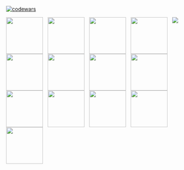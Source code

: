 [![codewars](https://www.codewars.com/users/SaintDK/badges/large)](https://www.codewars.com/users/SaintDK)   

 <img align="left" width="100px" style="padding-right:10px;" src="https://cdn.jsdelivr.net/gh/devicons/devicon@latest/icons/java/java-original-wordmark.svg" />
  <img align="left" width="100px" style="padding-right:10px;" src="https://cdn.jsdelivr.net/gh/devicons/devicon@latest/icons/kotlin/kotlin-original.svg" />
   <img align="left" width="100px" style="padding-right:10px;" src="https://cdn.jsdelivr.net/gh/devicons/devicon@latest/icons/python/python-original-wordmark.svg" />
    <img align="left" width="100px" style="padding-right:10px;" src="https://cdn.jsdelivr.net/gh/devicons/devicon@latest/icons/html5/html5-original-wordmark.svg" />
     <img align="left" width="100px" style="padding-right:10px;" src="https://cdn.jsdelivr.net/gh/devicons/devicon@latest/icons/css3/css3-original.svg" />
      <img align="left" width="100px" style="padding-right:10px;" src="https://cdn.jsdelivr.net/gh/devicons/devicon@latest/icons/numpy/numpy-original-wordmark.svg" />
       <img align="left" width="100px" style="padding-right:10px;" src="https://cdn.jsdelivr.net/gh/devicons/devicon@latest/icons/pandas/pandas-original-wordmark.svg" />
       <img align="left" width="100px" style="padding-right:10px;" src="https://cdn.jsdelivr.net/gh/devicons/devicon@latest/icons/scikitlearn/scikitlearn-original.svg" />
       <img align="left" width="100px" style="padding-right:10px;" src="https://cdn.jsdelivr.net/gh/devicons/devicon@latest/icons/tensorflow/tensorflow-original-wordmark.svg" />
       <img align="left" width="100px" style="padding-right:10px;" src="https://cdn.jsdelivr.net/gh/devicons/devicon@latest/icons/keras/keras-original-wordmark.svg" />
       <img align="left" width="100px" style="padding-right:10px;" src="https://cdn.jsdelivr.net/gh/devicons/devicon@latest/icons/pytorch/pytorch-original.svg"/>
       <img align="left" width="100px" style="padding-right:10px;" src="https://cdn.jsdelivr.net/gh/devicons/devicon@latest/icons/opencv/opencv-original-wordmark.svg" />
       <img align="left" width="100px" style="padding-right:10px;" src="https://cdn.jsdelivr.net/gh/devicons/devicon@latest/icons/apachespark/apachespark-original-wordmark.svg" />
       
<a href="https://visitcount.itsvg.in">
  <img src="https://visitcount.itsvg.in/api?id=SaintDK&label=Profile%20Views&color=12&pretty=false" />
</a>
